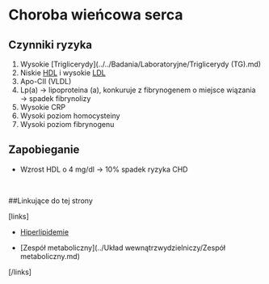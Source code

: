 # Choroba wieńcowa serca



## Czynniki ryzyka

1. Wysokie [Triglicerydy](../../Badania/Laboratoryjne/Triglicerydy (TG).md)
2. Niskie [HDL](../../Badania/Laboratoryjne/Cholesterol.md) i wysokie [LDL](../../Badania/Laboratoryjne/Cholesterol.md)
3. Apo-CII (VLDL)
4. Lp(a) → lipoproteina (a), konkuruje z fibrynogenem o miejsce wiązania → spadek fibrynolizy
5. Wysokie CRP
6. Wysoki poziom homocysteiny
7. Wysoki poziom fibrynogenu



## Zapobieganie

- Wzrost HDL o 4 mg/dl → 10% spadek ryzyka CHD

  ​



##Linkujące do tej strony

[links]

- [Hiperlipidemie](../Metabolizm/Hiperlipidemie.md)

- [Zespół metaboliczny](../Układ wewnątrzwydzielniczy/Zespół metaboliczny.md)


[/links]











